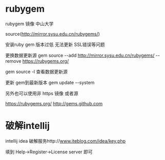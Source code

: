 # rubygem   

rubygem 镜像 中山大学


source(http://mirror.sysu.edu.cn/rubygems/)


安装ruby gem 版本过低 无法更新   SSL错误等问题

更换数据更新源  gem source --add http://mirror.sysu.edu.cn/rubygems/ --remove https://rubygems.org/

gem source -l  查看数据更新源

更新 gem到最新版本     gem update --system


另外也可以使用非 https 镜像 或者源    

https://rubygems.org/
http://gems.github.com

# 破解intellij

intellij idea  破解服务http://www.iteblog.com/idea/key.php 

填到  Help->Register->License server 即可
